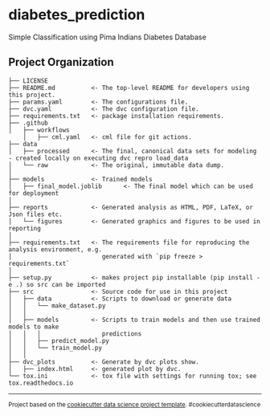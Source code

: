diabetes_prediction
==============================

Simple Classification using Pima Indians Diabetes Database

Project Organization
------------

    ├── LICENSE
    ├── README.md          <- The top-level README for developers using this project.
    ├── params.yaml        <- The configurations file.
    ├── dvc.yaml           <- The dvc configuration file.
    ├── requirements.txt   <- package installation requirements.
    ├── .github 
    │   ├── workflows
        │   ├── cml.yaml   <- cml file for git actions.
    ├── data
    │   ├── processed      <- The final, canonical data sets for modeling - created locally on executing dvc repro load_data
    │   └── raw            <- The original, immutable data dump.
    │
    ├── models             <- Trained models
    │   ├── final_model.joblib      <- The final model which can be used for deployment
    │
    ├── reports            <- Generated analysis as HTML, PDF, LaTeX, or Json files etc.
    │   └── figures        <- Generated graphics and figures to be used in reporting
    │
    ├── requirements.txt   <- The requirements file for reproducing the analysis environment, e.g.
    │                         generated with `pip freeze > requirements.txt`
    │
    ├── setup.py           <- makes project pip installable (pip install -e .) so src can be imported
    ├── src                <- Source code for use in this project
    │   ├── data           <- Scripts to download or generate data
    │   │   └── make_dataset.py
    │   │
    │   ├── models         <- Scripts to train models and then use trained models to make
    │   │   │                 predictions
    │   │   ├── predict_model.py
    │   │   └── train_model.py
    │   │
    ├── dvc_plots          <- Generate by dvc plots show.
    │   ├── index.html     <- generated plot by dvc.
    └── tox.ini            <- tox file with settings for running tox; see tox.readthedocs.io
    
    


--------

<p><small>Project based on the <a target="_blank" href="https://drivendata.github.io/cookiecutter-data-science/">cookiecutter data science project template</a>. #cookiecutterdatascience</small></p>
